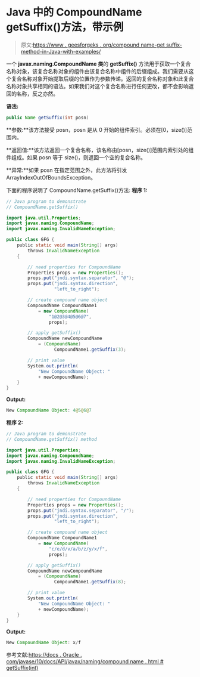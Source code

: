 # Java 中的 CompoundName getSuffix()方法，带示例

> 原文:[https://www . geesforgeks . org/compound name-get suffix-method-in-Java-with-examples/](https://www.geeksforgeeks.org/compoundname-getsuffix-method-in-java-with-examples/)

一个 **javax.naming.CompoundName 类**的 **getSuffix()** 方法用于获取一个复合名称对象，该复合名称对象的组件由该复合名称中组件的后缀组成。我们需要从这个复合名称对象开始提取后缀的位置作为参数传递。返回的复合名称对象和此复合名称对象共享相同的语法。如果我们对这个复合名称进行任何更改，都不会影响返回的名称，反之亦然。

**语法:**

```java
public Name getSuffix(int posn)

```

**参数:**该方法接受 posn，posn 是从 0 开始的组件索引。必须在[0，size()]范围内。

**返回值:**该方法返回一个复合名称，该名称由[posn，size()]范围内索引处的组件组成。如果 posn 等于 size()，则返回一个空的复合名称。

**异常:**如果 posn 在指定范围之外，此方法将引发 ArrayIndexOutOfBoundsException。

下面的程序说明了 CompoundName.getSuffix()方法:
**程序 1:**

```java
// Java program to demonstrate
// CompoundName.getSuffix()

import java.util.Properties;
import javax.naming.CompoundName;
import javax.naming.InvalidNameException;

public class GFG {
    public static void main(String[] args)
        throws InvalidNameException
    {

        // need properties for CompoundName
        Properties props = new Properties();
        props.put("jndi.syntax.separator", "@");
        props.put("jndi.syntax.direction",
                  "left_to_right");

        // create compound name object
        CompoundName CompoundName1
            = new CompoundName(
                "1@2@3@4@5@6@7",
                props);

        // apply getSuffix()
        CompoundName newCompoundName
            = (CompoundName)
                  CompoundName1.getSuffix(3);

        // print value
        System.out.println(
            "New CompoundName Object: "
            + newCompoundName);
    }
}
```

**Output:**

```java
New CompoundName Object: 4@5@6@7

```

**程序 2:**

```java
// Java program to demonstrate
// CompoundName.getSuffix() method

import java.util.Properties;
import javax.naming.CompoundName;
import javax.naming.InvalidNameException;

public class GFG {
    public static void main(String[] args)
        throws InvalidNameException
    {

        // need properties for CompoundName
        Properties props = new Properties();
        props.put("jndi.syntax.separator", "/");
        props.put("jndi.syntax.direction",
                  "left_to_right");

        // create compound name object
        CompoundName CompoundName1
            = new CompoundName(
                "c/e/d/v/a/b/z/y/x/f",
                props);

        // apply getSuffix()
        CompoundName newCompoundName
            = (CompoundName)
                  CompoundName1.getSuffix(8);

        // print value
        System.out.println(
            "New CompoundName Object: "
            + newCompoundName);
    }
}
```

**Output:**

```java
New CompoundName Object: x/f

```

参考文献:[https://docs . Oracle . com/javase/10/docs/API/javax/naming/compound name . html # getSuffix(int)](https://docs.oracle.com/javase/10/docs/api/javax/naming/CompoundName.html#getSuffix(int))